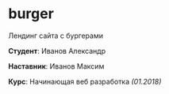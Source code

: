 # burger
Лендинг сайта с бургерами

**Студент**: Иванов Александр

**Наставник**: Иванов Максим

**Курс**: Начинающая веб разработка *(01.2018)*

